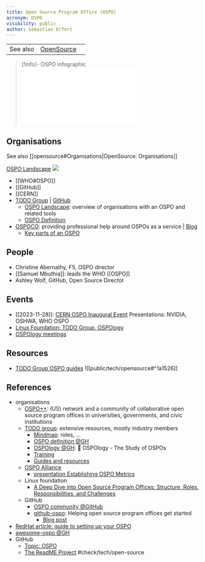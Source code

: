 ```yaml
---
title: Open Source Program Office (OSPO)
acronym: OSPO
visibility: public
author: Sebastian Erfort
---
```

|  |  |  |
| ---- | ---- | ---- |
| See also | [OpenSource](public/tech/opensource) |

> [!info]- OSPO infographic
> ![](ospo_infographic.pdf)

## Organisations

See also [[opensource#Organisations|OpenSource: Organisations]]

[OSPO Landscape](https://landscape.todogroup.org/) ![](https://landscape.todogroup.org/)

- [[WHO#OSPO]]
- [[GitHub]]
- [[CERN]]
- [TODO Group](https://todogroup.org/) | [GitHub](https://github.com/todogroup)
    - [OSPO Landscape](https://landscape.todogroup.org/): overview of organisations with an OSPO and related tools
    - [OSPO Definition](https://github.com/todogroup/ospodefinition.org)
- [OSPOCO](https://ospo.co/): providing professional help around OSPOs as a service |  [Blog](https://ospo.co/blog/)
    - [Key parts of an OSPO](https://ospo.co/all-about-ospos/key-parts-of-an-ospo/)
 
 
## People

- Christine Abernathy, F5,  OSPO director
- [[Samuel Mbuthia]]: leads the WHO [[OSPO]]
- Ashley Wolf, GitHub, Open Source Director

## Events

- [[2023-11-28]]: [CERN OSPO Inaugural Event](https://indico.cern.ch/event/1327562/timetable/?view=standard)
      Presentations: NVIDIA, OSHWA, WHO OSPO
- [Linux Foundation: TODO Group, OSPOlogy](https://community.linuxfoundation.org/todo-group-ospology/)
- [OSPOlogy meetings](https://github.com/todogroup/ospology/tree/main/meetings#ospology-planning)


## Resources

- [TODO Group OSPO guides](https://todogroup.org/resources/guides/)
![[public/tech/opensource#^1a1526]]


## References

- organisations
    - [OSPO++](https://ospoplusplus.org/): (US) network and a community of collaborative open source program offices in universities, governments, and civic institutions
    - [TODO group](https://todogroup.org/): extensive resources, mostly industry members
        - [Mindmap](https://ospomindmap.todogroup.org/): roles, ...
        - [OSPO definition @GH](https://github.com/todogroup/ospodefinition.org)
        - [OSPOlogy @GH](https://github.com/todogroup/ospology): 📖 OSPOlogy - The Study of OSPOs
        - [Training](https://todogroup.org/resources/training/)
        - [Guides and resources](https://todogroup.org/resources/guides/)
    - [OSPO Alliance](https://ospo-alliance.org/)
        - [presentation Establishing OSPO Metrics](https://ospo-alliance.org/resources/onramp_20220318/20220318_OSPO_OnRamp_Establishing_metrics_OSPO_first_steps.pdf)
    - Linux foundation
        - [A Deep Dive into Open Source Program Offices: Structure, Roles, Responsibilities, and Challenges](https://www.linuxfoundation.org/research/a-deep-dive-into-open-source-program-offices)
    - GitHub
        - [OSPO community @GitHub](https://github.com/community/OSPO)
        - [github-ospo](https://github.com/github/github-ospo): Helping open source program offices get started
             - [Blog post](https://github.blog/2023-03-13-an-open-source-project-to-empower-ospos-everywhere/)
- [RedHat article: guide to setting up your OSPO](https://opensource.com/article/20/5/open-source-program-office)
- [awesome-ospo @GH](https://github.com/todogroup/awesome-ospo)
- GitHub
    - [Topic: OSPO](https://github.com/topics/ospo)
    - [The ReadME Project](https://github.com/readme) #check/tech/open-source

[awesome-ospo]: <https://github.com/todogroup/awesome-ospo>

